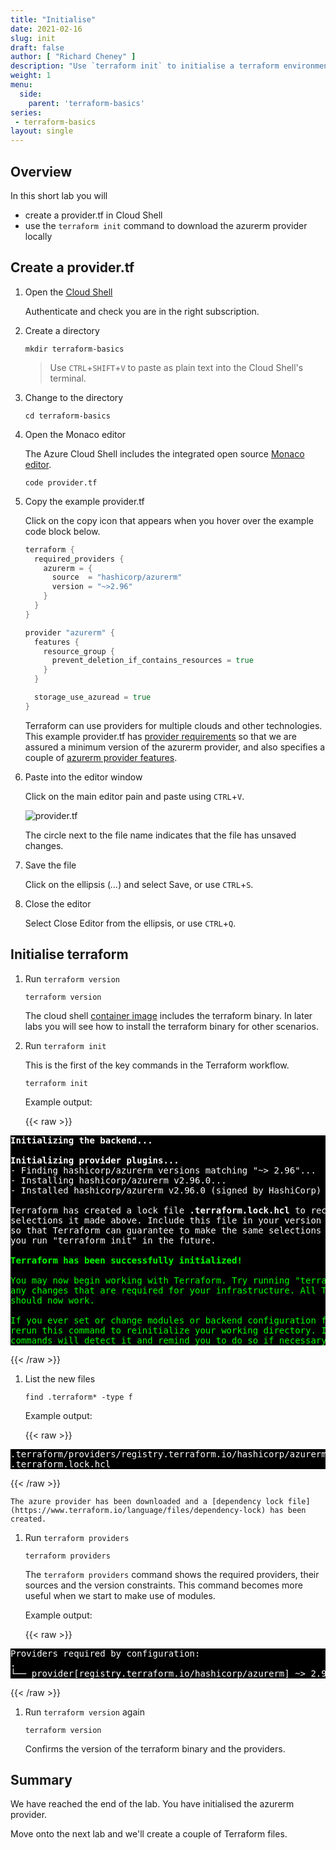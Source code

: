 ```yaml
---
title: "Initialise"
date: 2021-02-16
slug: init
draft: false
author: [ "Richard Cheney" ]
description: "Use `terraform init` to initialise a terraform environment, downloading providers and modules."
weight: 1
menu:
  side:
    parent: 'terraform-basics'
series:
 - terraform-basics
layout: single
---
```


## Overview

In this short lab you will

* create a provider.tf in Cloud Shell
* use the `terraform init` command to download the azurerm provider locally

## Create a provider.tf

1. Open the [Cloud Shell](https://shell.azure.com)

    Authenticate and check you are in the right subscription.

1. Create a directory

    ```shell
    mkdir terraform-basics
    ```

    > Use `CTRL`+`SHIFT`+`V` to paste as plain text  into the Cloud Shell's terminal.

1. Change to the directory

    ```shell
    cd terraform-basics
    ```

1. Open the Monaco editor

    The Azure Cloud Shell includes the integrated open source [Monaco editor](https://docs.microsoft.com/azure/cloud-shell/using-cloud-shell-editor).

    ```shell
    code provider.tf
    ```

1. Copy the example provider.tf

    Click on the copy icon that appears when you hover over the example code block below.

    ```go
    terraform {
      required_providers {
        azurerm = {
          source  = "hashicorp/azurerm"
          version = "~>2.96"
        }
      }
    }

    provider "azurerm" {
      features {
        resource_group {
          prevent_deletion_if_contains_resources = true
        }
      }

      storage_use_azuread = true
    }
    ```

    Terraform can use providers for multiple clouds and other technologies. This example provider.tf has [provider requirements](https://www.terraform.io/language/providers/requirements) so that we are assured a minimum version of the azurerm provider, and also specifies a couple of [azurerm provider features](https://registry.terraform.io/providers/hashicorp/azurerm/latest/docs#features).

1. Paste into the editor window

    Click on the main editor pain and paste using `CTRL`+`V`.

    ![provider.tf](/terraform/fundamentals/images/provider.tf.png)

    The circle next to the file name indicates that the file has unsaved changes.

1. Save the file

    Click on the ellipsis (*...*) and select Save, or use `CTRL`+`S`.

1. Close the editor

    Select Close Editor from the ellipsis, or use `CTRL`+`Q`.

## Initialise terraform

1. Run `terraform version`

    ```shell
    terraform version
    ```

    The cloud shell [container image](https://docs.microsoft.com/azure/cloud-shell/features) includes the terraform binary. In later labs you will see how to install the terraform binary for other scenarios.

1. Run `terraform init`

    This is the first of the key commands in the Terraform workflow.

    ```shell
    terraform init
    ```

    Example output:

    {{< raw >}}
<pre style="color:white; background-color:black">
<span style="font-weight:bold;">Initializing the backend...</span>

<span style="font-weight:bold;">Initializing provider plugins...</span>
- Finding hashicorp/azurerm versions matching &quot;~&gt; 2.96&quot;...
- Installing hashicorp/azurerm v2.96.0...
- Installed hashicorp/azurerm v2.96.0 (signed by HashiCorp)

Terraform has created a lock file <span style="font-weight:bold;">.terraform.lock.hcl</span> to record the provider
selections it made above. Include this file in your version control repository
so that Terraform can guarantee to make the same selections by default when
you run &quot;terraform init&quot; in the future.

<span style="font-weight:bold;"></span><span style="font-weight:bold;color:lime;">Terraform has been successfully initialized!</span><span style="color:lime;"></span>
<span style="color:lime;">
You may now begin working with Terraform. Try running &quot;terraform plan&quot; to see
any changes that are required for your infrastructure. All Terraform commands
should now work.

If you ever set or change modules or backend configuration for Terraform,
rerun this command to reinitialize your working directory. If you forget, other
commands will detect it and remind you to do so if necessary.</span>
</pre>
{{< /raw >}}

1. List the new files

    ```shell
    find .terraform* -type f
    ```

    Example output:

    {{< raw >}}
<pre style="color:white; background-color:black">
.terraform/providers/registry.terraform.io/hashicorp/azurerm/2.96.0/linux_amd64/terraform-provider-azurerm_v2.96.0_x5
.terraform.lock.hcl
</pre>
{{< /raw >}}

    The azure provider has been downloaded and a [dependency lock file](https://www.terraform.io/language/files/dependency-lock) has been created.

1. Run `terraform providers`

    ```shell
    terraform providers
    ```

    The `terraform providers` command shows the required providers, their sources and the version constraints. This command becomes more useful when we start to make use of modules.

    Example output:

    {{< raw >}}
<pre style="color:white; background-color:black">
Providers required by configuration:
.
└── provider[registry.terraform.io/hashicorp/azurerm] ~> 2.96
</pre>
{{< /raw >}}

1. Run `terraform version` again

    ```shell
    terraform version
    ```

    Confirms the version of the terraform binary and the providers.

## Summary

We have reached the end of the lab. You have initialised the azurerm provider.

Move onto the next lab and we'll create a couple of Terraform files.
